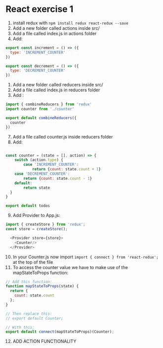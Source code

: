 # React exercise 1
1. install redux with `npm install redux react-redux --save` 
2. Add a new folder called actions inside src/
3. Add a file called index.js in actions folder
4. Add: 
```js
export const increment = () => ({
  type: 'INCREMENT_COUNTER'
})

export const decrement = () => ({
  type: 'DECREMENT_COUNTER'
})

```
1. Add a new folder called reducers inside src/
2. Add a file called index.js in reducers folder
3. Add :
```js
import { combineReducers } from 'redux'
import counter from './counter'

export default combineReducers({
  counter
})

```
7. Add a file called counter.js inside reducers folder
8. Add:
```js

const counter = (state = [], action) => {
    switch (action.type) {
        case 'INCREMENT_COUNTER':
            return {count: state.count + 1}
    case 'DECREMENT_COUNTER':
        return {count: state.count - 1}
    default:
        return state
  }
}

export default todos

``` 
9. Add Provider to App.js: 
```js
import { createStore } from 'redux';
const store = createStore();

  <Provider store={store}>
    <Counter/>
  </Provider>
```
10. In your Counter.js now import `import { connect } from 'react-redux';` at the top of the file
11. To access the counter value we have to make use of the mapStateToProps function: 
```js
// Add this function:
function mapStateToProps(state) {
  return {
    count: state.count
  };
}

// Then replace this:
// export default Counter;

// With this:
export default connect(mapStateToProps)(Counter);

```
12. ADD ACTION FUNCTIONALITY 